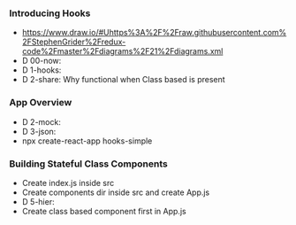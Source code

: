 ### Introducing Hooks
* https://www.draw.io/#Uhttps%3A%2F%2Fraw.githubusercontent.com%2FStephenGrider%2Fredux-code%2Fmaster%2Fdiagrams%2F21%2Fdiagrams.xml
* D 00-now:
* D 1-hooks:
* D 2-share: Why functional when Class based is present

### App Overview
* D 2-mock:
* D 3-json:
* npx create-react-app hooks-simple

### Building Stateful Class Components
* Create index.js inside src
* Create components dir inside src and create App.js
* D 5-hier:
* Create class based component first in App.js
